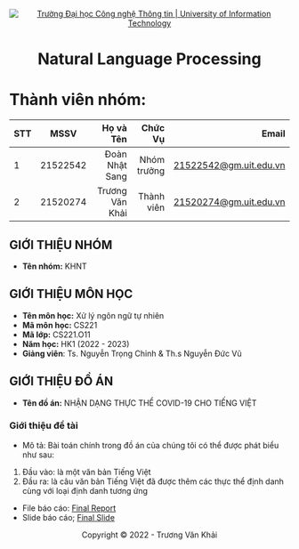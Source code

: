 <!-- Banner -->
<p align="center">
  <a href="https://www.uit.edu.vn/" title="Trường Đại học Công nghệ Thông tin" style="border: none;">
    <img src="https://i.imgur.com/WmMnSRt.png" alt="Trường Đại học Công nghệ Thông tin | University of Information Technology">
  </a>
</p>

<!-- Title -->
<h1 align="center"><b>Natural Language Processing</b></h1>

<!-- Main -->
# Thành viên nhóm:
| STT    | MSSV          | Họ và Tên              |Chức Vụ    | Email                   |
| ------ |:-------------:| ----------------------:|----------:|-------------------------:
| 1      | 21522542      | Đoàn Nhật Sang         |Nhóm trưởng|21522542@gm.uit.edu.vn   |
| 2      | 21520274      | Trương Văn Khải        |Thành viên |21520274@gm.uit.edu.vn   |

## GIỚI THIỆU NHÓM
* **Tên nhóm:** KHNT

## GIỚI THIỆU MÔN HỌC
* **Tên môn học:**  Xử lý ngôn ngữ tự nhiên
* **Mã môn học:** CS221
* **Mã lớp:** CS221.O11
* **Năm học:** HK1 (2022 - 2023)
* **Giảng viên**: Ts. Nguyễn Trọng Chỉnh & Th.s Nguyễn Đức Vũ

## GIỚI THIỆU ĐỒ ÁN 
* **Tên đồ án:** NHẬN DẠNG THỰC THỂ COVID-19 CHO TIẾNG VIỆT 
 ### Giới thiệu đề tài
 - Mô tả: Bài toán chính trong đồ án của chúng tôi có thể được phát biểu như sau: 
1.  Đầu vào: là một văn bản Tiếng Việt 
2.  Đầu ra: là câu văn bản Tiếng Việt đã được thêm các thực thể định danh cùng với loại định danh tương ứng

 - File báo cáo: [Final Report](https://github.com/VanKhaiii/CS221.O11/blob/main/Final%20Project/Documents/CS221_Report.pdf)
 - Slide báo cáo; [Final Slide](https://github.com/VanKhaiii/CS221.O11/blob/main/Final%20Project/Documents/CS221_Slide.pptx)

<!-- Footer -->
<p align='center'>Copyright © 2022 - Trương Văn Khải</p>

 